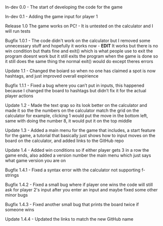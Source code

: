 In-dev 0.0
    - The start of developing the code for the game

In-dev 0.1
    - Adding the game input for player 1

Release 1.0
    The game works on PC!
    - It is untested on the calculator and I will run tests

Bugfix 1.0.1
    - The code didn't work on the calculator but I removed some unnecessary stuff and hopefully it works now
    - **EDIT** It works but there is no win condition but thats fine and exit() which is what people use to exit the program doesnt work but it still exits the program when the game is done so it still does the same thing the normal exit() would do except theres errors

Update 1.1
    - Changed the boiard so when no one has claimed a spot is now hashtags, and just improved overall expirience

Bugfix 1.1.1
    - Fixed a bug where you can’t put in inputs, this happened because I changed the board to hashtags but didn’t fix it for the actual player actions

Update 1.2
    - Made the text qrap so its look better on the calculator and made it so the the numbers on the calculator match the grid on the calculator for example, clicking 1 would put the move in the bottom left, same with doing the number 8, it would put it on the top middle

Update 1.3
    - Added a main menu for the game that includes, a start feature for the game, a tutorial that basically just shows how to input moves on the board on the calculator, and added links to the GitHub repo

Update 1.4
    - Added win conditions so if either player gets 3 in a row the game ends, also added a version number the main menu which just says what game version you are on

Bugfix 1.4.1
    - Fixed a syntax error with the calculator not supporting f-strings

Bugfix 1.4.2
    - Fixed a small bug where if player one wins the code will still ask for player 2's input after you enter an input and maybe fixed some other minor bugs

Bugfix 1.4.3
    - Fixed another small bug that prints the board twice if someone wins

Update 1.4.4
    - Updated the links to match the new GitHub name
